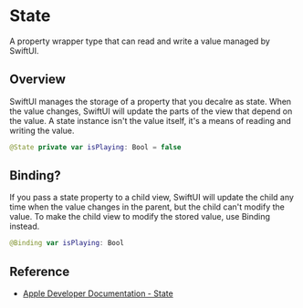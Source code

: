 # State

A property wrapper type that can read and write a value managed by SwiftUI.

## Overview

SwiftUI manages the storage of a property that you decalre as state. When the value changes, SwiftUI will update the parts of the view that depend on the value. A state instance isn't the value itself, it's a means of reading and writing the value.

``` swift
@State private var isPlaying: Bool = false
```

## Binding?

If you pass a state property to a child view, SwiftUI will update the child any time when the value changes in the parent, but the child can't modify the value. To make the child view to modify the stored value, use Binding instead.

``` swift
@Binding var isPlaying: Bool
```

## Reference

- [Apple Developer Documentation - State](https://developer.apple.com/documentation/swiftui/state)
